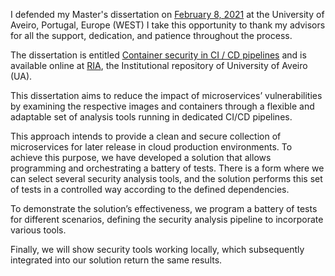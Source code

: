 I defended my Master's dissertation on [February 8, 2021](https://www.ua.pt/pt/noticias/10/65849) at the University of Aveiro, Portugal, Europe (WEST)
I take this opportunity to thank my advisors for all the support, dedication, and patience throughout the process.

The dissertation is entitled [Container security in CI / CD pipelines](https://ria.ua.pt/bitstream/10773/31292/1/Documento_Andr%c3%a9_Br%c3%a1s.pdf) and is available online at [RIA](http://hdl.handle.net/10773/31292), the Institutional repository of University of Aveiro (UA).

This dissertation aims to reduce the impact of microservices’ vulnerabilities by examining the respective images and containers through a flexible and adaptable set of analysis tools running in dedicated CI/CD pipelines. 

This approach intends to provide a clean and secure collection of microservices for later release in cloud production environments. 
To achieve this purpose, we have developed a solution that allows programming and orchestrating a battery of tests. There is a form where we can select several security analysis tools, and the solution performs this set of tests in a controlled way according to the defined dependencies. 

To demonstrate the solution’s effectiveness, we program a battery of tests for different scenarios, defining the security analysis pipeline to incorporate various tools. 

Finally, we will show security tools working locally, which subsequently integrated into our solution return the same results.
